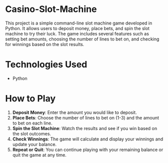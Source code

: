 # Casino-Slot-Machine
This project is a simple command-line slot machine game developed in Python. It allows users to deposit money, place bets, and spin the slot machine to try their luck. The game includes several features such as setting bet amounts, choosing the number of lines to bet on, and checking for winnings based on the slot results.
# Technologies Used
- Python

# How to Play
1. **Deposit Money**: Enter the amount you would like to deposit.
2. **Place Bets**: Choose the number of lines to bet on (1-3) and the amount to bet on each line.
3. **Spin the Slot Machine**: Watch the results and see if you win based on the slot outcomes.
4. **Check Winnings**: The game will calculate and display your winnings and update your balance.
5. **Repeat or Quit**: You can continue playing with your remaining balance or quit the game at any time.
